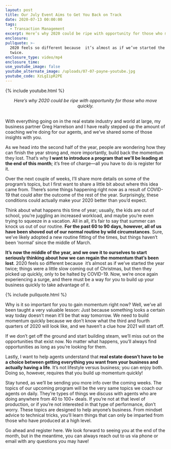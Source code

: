 ```yaml
---
layout: post
title: Our July Event Aims to Get You Back on Track
date: 2020-07-13 00:00:00
tags:
  - Transaction Management
excerpt: Here’s why 2020 could be ripe with opportunity for those who move quickly.
enclosure:
pullquote: >-
  2020 feels so different because  it’s almost as if we’ve started the year
  twice.
enclosure_type: video/mp4
enclosure_time:
use_youtube_image: false
youtube_alternate_image: /uploads/07-07-payne-youtube.jpg
youtube_code: XzLgIipR2PE
---
```


{% include youtube.html %}

<center><em>Here&rsquo;s why 2020 could be ripe with opportunity for those who move quickly.</em></center>

<br>With everything going on in the real estate industry and world at large, my business partner Greg Harrelson and I have really stepped up the amount of coaching we’re doing for our agents, and we’ve shared some of those insights with you.

As we head into the second half of the year, people are wondering how they can finish the year strong and, more importantly, build back the momentum they lost. That’s why **I want to introduce a program that we’ll be leading at the end of this month**; it’s free of charge—all you have to do is register for it.

Over the next couple of weeks, I’ll share more details on some of the program’s topics, but I first want to share a little bit about where this idea came from. There’s some things happening right now as a result of COVID-19 that could alter the outcome of the rest of the year. Surprisingly, these conditions could actually make your 2020 better than you’d expect.

Think about what happens this time of year; usually, the kids are out of school, you’re juggling an increased workload, and maybe you’re even trying to squeeze in a vacation. All in all, it’s fair to say that summer can knock us out of our routine. **For the past 60 to 90 days, however, all of us have been shoved out of our normal routine by wild circumstances**. Sure, we’ve likely adopted a new routine fitting of the times, but things haven’t been ‘normal’ since the middle of March.

**It’s now the middle of the year, and we owe it to ourselves to start seriously thinking about how we can regain the momentum that’s been lost**. 2020 feels so different because &nbsp;it’s almost as if we’ve started the year twice; things were a little slow coming out of Christmas, but then they picked up quickly, only to be halted by COVID-19. Now, we’re once again experiencing a surge, and there must be a way for you to build up your business quickly to take advantage of it.

{% include pullquote.html %}

Why is it so important for you to gain momentum right now? Well, we’ve all been taught a very valuable lesson: Just because something looks a certain way today doesn’t mean it’ll be that way tomorrow. We need to build momentum quickly because we don’t know what the third and fourth quarters of 2020 will look like, and we haven’t a clue how 2021 will start off.

If we don’t get off the ground and start building steam, we’ll miss out on the opportunities that exist now. No matter what happens, you’ll always find opportunities as long as you’re looking for them.

Lastly, I want to help agents understand that **real estate doesn’t have to be a choice between getting everything you want from your business and actually having a life**. It’s not lifestyle versus business; you can enjoy both. Doing so, however, requires that you build up momentum quickly\!

Stay tuned, as we’ll be sending you more info over the coming weeks. The topics of our upcoming program will be the very same topics we coach our agents on daily. They’re types of things we discuss with agents who are doing anywhere from 40 to 100+ deals. If you’re not at that level of production, or if you’re not interested in that type of performance, don’t worry. These topics are designed to help anyone’s business. From mindset advice to technical tricks, you’ll learn things that can only be imparted from those who have produced at a high level.

Go ahead and register here. We look forward to seeing you at the end of the month, but in the meantime, you can always reach out to us via phone or email with any questions you may have\!

&nbsp;